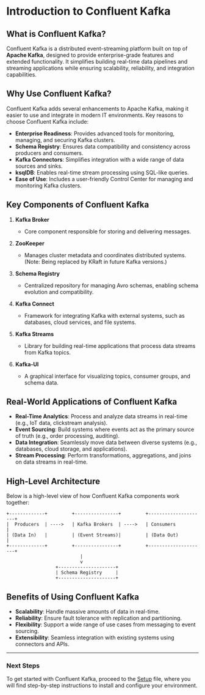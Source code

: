 # Introduction to Confluent Kafka

## What is Confluent Kafka?
Confluent Kafka is a distributed event-streaming platform built on top of **Apache Kafka**, designed to provide enterprise-grade features and extended functionality. It simplifies building real-time data pipelines and streaming applications while ensuring scalability, reliability, and integration capabilities.

## Why Use Confluent Kafka?
Confluent Kafka adds several enhancements to Apache Kafka, making it easier to use and integrate in modern IT environments. Key reasons to choose Confluent Kafka include:

- **Enterprise Readiness**: Provides advanced tools for monitoring, managing, and securing Kafka clusters.
- **Schema Registry**: Ensures data compatibility and consistency across producers and consumers.
- **Kafka Connectors**: Simplifies integration with a wide range of data sources and sinks.
- **ksqlDB**: Enables real-time stream processing using SQL-like queries.
- **Ease of Use**: Includes a user-friendly Control Center for managing and monitoring Kafka clusters.

## Key Components of Confluent Kafka

1. **Kafka Broker**
   - Core component responsible for storing and delivering messages.

2. **ZooKeeper**
   - Manages cluster metadata and coordinates distributed systems. (Note: Being replaced by KRaft in future Kafka versions.)

3. **Schema Registry**
   - Centralized repository for managing Avro schemas, enabling schema evolution and compatibility.

4. **Kafka Connect**
   - Framework for integrating Kafka with external systems, such as databases, cloud services, and file systems.

5. **Kafka Streams**
   - Library for building real-time applications that process data streams from Kafka topics.

6. **Kafka-UI**
   - A graphical interface for visualizing topics, consumer groups, and schema data.

## Real-World Applications of Confluent Kafka
- **Real-Time Analytics**: Process and analyze data streams in real-time (e.g., IoT data, clickstream analysis).
- **Event Sourcing**: Build systems where events act as the primary source of truth (e.g., order processing, auditing).
- **Data Integration**: Seamlessly move data between diverse systems (e.g., databases, cloud storage, and applications).
- **Stream Processing**: Perform transformations, aggregations, and joins on data streams in real-time.

## High-Level Architecture
Below is a high-level view of how Confluent Kafka components work together:

```
+-------------+         +----------------+         +---------------------+
|  Producers  | ---->   | Kafka Brokers  | ---->   | Consumers           |
| (Data In)   |         | (Event Streams)|         | (Data Out)          |
+-------------+         +----------------+         +---------------------+
                           |                  
                           v                  
                  +---------------------+      
                  | Schema Registry     |      
                  +---------------------+      
```

## Benefits of Using Confluent Kafka
- **Scalability**: Handle massive amounts of data in real-time.
- **Reliability**: Ensure fault tolerance with replication and partitioning.
- **Flexibility**: Support a wide range of use cases from messaging to event sourcing.
- **Extensibility**: Seamless integration with existing systems using connectors and APIs.

---

### Next Steps
To get started with Confluent Kafka, proceed to the [Setup](./Setup.md) file, where you will find step-by-step instructions to install and configure your environment.
